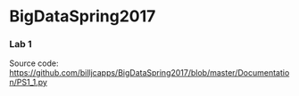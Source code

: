 # BigDataSpring2017

<h3>Lab 1</h3>
Source code: 
<a href="https://github.com/billjcapps/BigDataSpring2017/blob/master/Documentation/PS1_1.py">
https://github.com/billjcapps/BigDataSpring2017/blob/master/Documentation/PS1_1.py</a>
